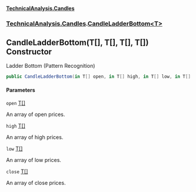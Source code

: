 #### [TechnicalAnalysis.Candles](Atypical.TechnicalAnalysis.Candles.md 'Atypical.TechnicalAnalysis.Candles')
### [TechnicalAnalysis.Candles](Atypical.TechnicalAnalysis.Candles.md#TechnicalAnalysis.Candles 'TechnicalAnalysis.Candles').[CandleLadderBottom&lt;T&gt;](CandleLadderBottom_T_.md 'TechnicalAnalysis.Candles.CandleLadderBottom<T>')

## CandleLadderBottom(T[], T[], T[], T[]) Constructor

Ladder Bottom (Pattern Recognition)

```csharp
public CandleLadderBottom(in T[] open, in T[] high, in T[] low, in T[] close);
```
#### Parameters

<a name='TechnicalAnalysis.Candles.CandleLadderBottom_T_.CandleLadderBottom(T[],T[],T[],T[]).open'></a>

`open` [T](CandleLadderBottom_T_.md#TechnicalAnalysis.Candles.CandleLadderBottom_T_.T 'TechnicalAnalysis.Candles.CandleLadderBottom<T>.T')[[]](https://docs.microsoft.com/en-us/dotnet/api/System.Array 'System.Array')

An array of open prices.

<a name='TechnicalAnalysis.Candles.CandleLadderBottom_T_.CandleLadderBottom(T[],T[],T[],T[]).high'></a>

`high` [T](CandleLadderBottom_T_.md#TechnicalAnalysis.Candles.CandleLadderBottom_T_.T 'TechnicalAnalysis.Candles.CandleLadderBottom<T>.T')[[]](https://docs.microsoft.com/en-us/dotnet/api/System.Array 'System.Array')

An array of high prices.

<a name='TechnicalAnalysis.Candles.CandleLadderBottom_T_.CandleLadderBottom(T[],T[],T[],T[]).low'></a>

`low` [T](CandleLadderBottom_T_.md#TechnicalAnalysis.Candles.CandleLadderBottom_T_.T 'TechnicalAnalysis.Candles.CandleLadderBottom<T>.T')[[]](https://docs.microsoft.com/en-us/dotnet/api/System.Array 'System.Array')

An array of low prices.

<a name='TechnicalAnalysis.Candles.CandleLadderBottom_T_.CandleLadderBottom(T[],T[],T[],T[]).close'></a>

`close` [T](CandleLadderBottom_T_.md#TechnicalAnalysis.Candles.CandleLadderBottom_T_.T 'TechnicalAnalysis.Candles.CandleLadderBottom<T>.T')[[]](https://docs.microsoft.com/en-us/dotnet/api/System.Array 'System.Array')

An array of close prices.